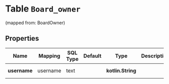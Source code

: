 
# Table `Board_owner`
(mapped from: BoardOwner)

## Properties
Name | Mapping | SQL Type | Default | Type | Description | Notes
---- | ------- | -------- | ------- | ---- | ----------- | -----
**username** | username | text |  | **kotlin.String** |  |  [optional] [readonly]



